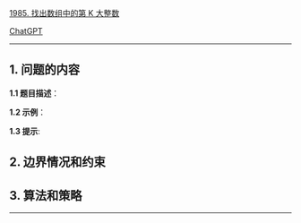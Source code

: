 [1985. 找出数组中的第 K 大整数](https://leetcode.cn/problems/find-the-kth-largest-integer-in-the-array)

[ChatGPT](chat.openai.com)

---

## 1. 问题的内容
**1.1 题目描述**：

**1.2 示例**：

**1.3 提示**:

## 2. 边界情况和约束


## 3. 算法和策略

---

